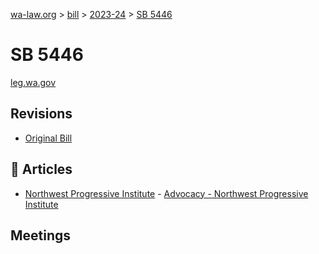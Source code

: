 [wa-law.org](/) > [bill](/bill/) > [2023-24](/bill/2023-24/) > [SB 5446](/bill/2023-24/sb/5446/)

# SB 5446
[leg.wa.gov](https://app.leg.wa.gov/billsummary?BillNumber=5446&Year=2023&Initiative=false)

## Revisions
* [Original Bill](1/)

## 📰 Articles
* [Northwest Progressive Institute](/org/northwest_progressive_institute/) - [Advocacy - Northwest Progressive Institute](https://www.nwprogressive.org/advocacy/#:~:text=Senate%20Bill%205446)

## Meetings